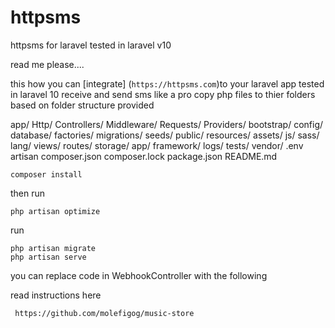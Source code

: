 # httpsms
 httpsms for laravel tested in laravel v10


read me please....

this how you can [integrate] (`https://httpsms.com`)to your laravel app tested in laravel 10
receive and send sms like a pro
copy php files to thier folders based on folder structure  provided

app/
    Http/
        Controllers/ 
        Middleware/ 
        Requests/
    Providers/
bootstrap/
config/
database/
    factories/
    migrations/
    seeds/
public/
resources/
    assets/
        js/
        sass/
    lang/
    views/
routes/
storage/
    app/
    framework/
    logs/
tests/
vendor/
.env
artisan
composer.json
composer.lock
package.json
README.md

    composer install

   then run 

    php artisan optimize

   run  

    php artisan migrate
    php artisan serve

you can replace code in WebhookController with the following

<!-- <?php

namespace App\Http\Controllers;

use App\Models\SmsData;
use Illuminate\Http\Request;
use App\Models\WebhookData;


use Carbon\Carbon;

class WebhookController extends Controller
{
   public function store(Request $request)
{
    // Validate the incoming payload
    $validatedData = $request->validate([
        'data.content' => 'required',
        'data.owner' => 'required',
        'data.sim' => 'required',
        'data.timestamp' => 'required',
        'data.contact' => 'required',
    ]);

    // Extract timestamp from validated data
    $timestamp = $validatedData['data']['timestamp'];

    // Create a new WebhookData instance using the validated data
    WebhookData::create([
        'content' => $validatedData['data']['content'],
        'from' => $validatedData['data']['owner'],
        'sim' => $validatedData['data']['sim'],
        'timestamp' => $timestamp,
        'to' => $validatedData['data']['contact'],
    ]);

    return response()->json(['message' => 'Data stored successfully']);
}

} -->



 read instructions here
 
     https://github.com/molefigog/music-store
